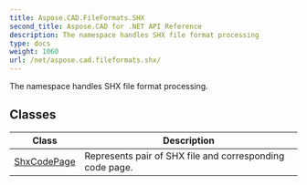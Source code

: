 ```yaml
---
title: Aspose.CAD.FileFormats.SHX
second_title: Aspose.CAD for .NET API Reference
description: The namespace handles SHX file format processing
type: docs
weight: 1060
url: /net/aspose.cad.fileformats.shx/
---
```

The namespace handles SHX file format processing.

## Classes

| Class | Description |
| --- | --- |
| [ShxCodePage](./shxcodepage/) | Represents pair of SHX file and corresponding code page. |


